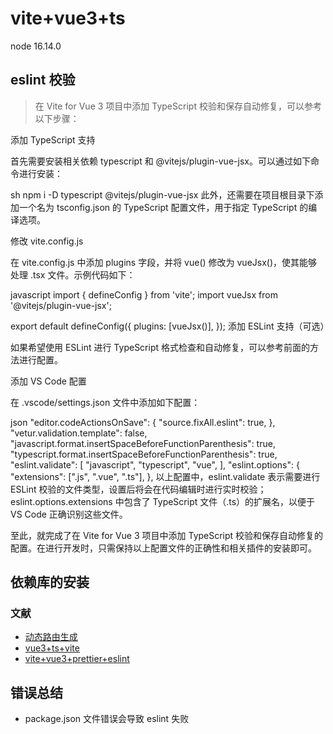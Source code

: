 # vite+vue3+ts

node 16.14.0

## eslint 校验

> 在 Vite for Vue 3 项目中添加 TypeScript 校验和保存自动修复，可以参考以下步骤：

添加 TypeScript 支持

首先需要安装相关依赖 typescript 和 @vitejs/plugin-vue-jsx。可以通过如下命令进行安装：

sh
npm i -D typescript @vitejs/plugin-vue-jsx
此外，还需要在项目根目录下添加一个名为 tsconfig.json 的 TypeScript 配置文件，用于指定 TypeScript 的编译选项。

修改 vite.config.js

在 vite.config.js 中添加 plugins 字段，并将 vue() 修改为 vueJsx()，使其能够处理 .tsx 文件。示例代码如下：

javascript
import { defineConfig } from 'vite';
import vueJsx from '@vitejs/plugin-vue-jsx';

export default defineConfig({
plugins: [vueJsx()],
});
添加 ESLint 支持（可选）

如果希望使用 ESLint 进行 TypeScript 格式检查和自动修复，可以参考前面的方法进行配置。

添加 VS Code 配置

在 .vscode/settings.json 文件中添加如下配置：

json
"editor.codeActionsOnSave": {
"source.fixAll.eslint": true,
},
"vetur.validation.template": false,
"javascript.format.insertSpaceBeforeFunctionParenthesis": true,
"typescript.format.insertSpaceBeforeFunctionParenthesis": true,
"eslint.validate": [
"javascript",
"typescript",
"vue",
],
"eslint.options": {
"extensions": [".js", ".vue", ".ts"],
},
以上配置中，eslint.validate 表示需要进行 ESLint 校验的文件类型，设置后将会在代码编辑时进行实时校验；eslint.options.extensions 中包含了 TypeScript 文件（.ts）的扩展名，以便于 VS Code 正确识别这些文件。

至此，就完成了在 Vite for Vue 3 项目中添加 TypeScript 校验和保存自动修复的配置。在进行开发时，只需保持以上配置文件的正确性和相关插件的安装即可。

## 依赖库的安装

### 文献

- [动态路由生成](https://www.jianshu.com/p/1dfcc790c637)
- [vue3+ts+vite](https://blog.csdn.net/qq_17335549/article/details/128480583)
- [vite+vue3+prettier+eslint](https://juejin.cn/post/7222460499493584955)

## 错误总结

- package.json 文件错误会导致 eslint 失败
